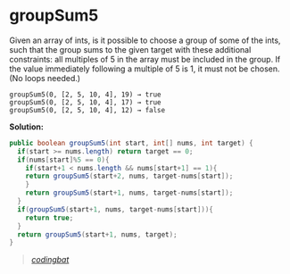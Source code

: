 # groupSum5

Given an array of ints, is it possible to choose a group of some of the ints, such that the group sums to the given target with these additional constraints: all multiples of 5 in the array must be included in the group. If the value immediately following a multiple of 5 is 1, it must not be chosen. (No loops needed.)

```
groupSum5(0, [2, 5, 10, 4], 19) → true
groupSum5(0, [2, 5, 10, 4], 17) → true
groupSum5(0, [2, 5, 10, 4], 12) → false
```

**Solution:**

```java
public boolean groupSum5(int start, int[] nums, int target) {
  if(start >= nums.length) return target == 0;
  if(nums[start]%5 == 0){
    if(start+1 < nums.length && nums[start+1] == 1){
    return groupSum5(start+2, nums, target-nums[start]);
    }
    return groupSum5(start+1, nums, target-nums[start]);
  }
  if(groupSum5(start+1, nums, target-nums[start])){
    return true;
  }
  return groupSum5(start+1, nums, target);
}
```

> _[codingbat](https://codingbat.com/prob/p138907)_